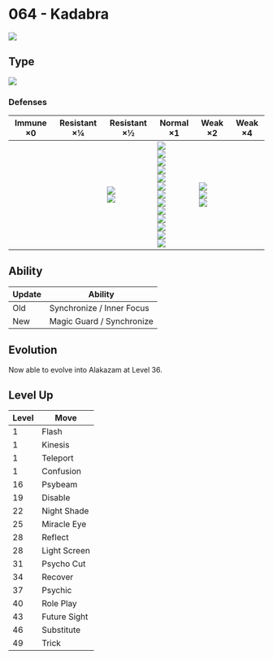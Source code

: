 # 064 - Kadabra
![][064]

## Type

![][psychic]

### Defenses

Immune ×0 | Resistant ×¼ | Resistant ×½                       | Normal ×1                                                                                                                                                                                              | Weak ×2                                   | Weak ×4 | 
---       | ---          | ---                                | ---                                                                                                                                                                                                    | ---                                       | ---     | 
          |              | ![][fighting]<br> ![][psychic]<br> | ![][normal]<br> ![][flying]<br> ![][poison]<br> ![][ground]<br> ![][rock]<br> ![][steel]<br> ![][fire]<br> ![][water]<br> ![][grass]<br> ![][electric]<br> ![][ice]<br> ![][dragon]<br> ![][fairy]<br> | ![][bug]<br> ![][ghost]<br> ![][dark]<br> |         | 

## Ability

Update | Ability                   | 
---    | ---                       | 
Old    | Synchronize / Inner Focus | 
New    | Magic Guard / Synchronize | 

## Evolution
Now able to evolve into Alakazam at Level 36.

## Level Up

Level | Move         | 
---   | ---          | 
1     | Flash        | 
1     | Kinesis      | 
1     | Teleport     | 
1     | Confusion    | 
16    | Psybeam      | 
19    | Disable      | 
22    | Night Shade  | 
25    | Miracle Eye  | 
28    | Reflect      | 
28    | Light Screen | 
31    | Psycho Cut   | 
34    | Recover      | 
37    | Psychic      | 
40    | Role Play    | 
43    | Future Sight | 
46    | Substitute   | 
49    | Trick        | 

[064]: ../img/pokemon/064.png
[normal]: ../img/types/normal.png
[fire]: ../img/types/fire.png
[fighting]: ../img/types/fighting.png
[water]: ../img/types/water.png
[flying]: ../img/types/flying.png
[grass]: ../img/types/grass.png
[poison]: ../img/types/poison.png
[electric]: ../img/types/electric.png
[ground]: ../img/types/ground.png
[psychic]: ../img/types/psychic.png
[rock]: ../img/types/rock.png
[ice]: ../img/types/ice.png
[bug]: ../img/types/bug.png
[dragon]: ../img/types/dragon.png
[ghost]: ../img/types/ghost.png
[dark]: ../img/types/dark.png
[steel]: ../img/types/steel.png
[fairy]: ../img/types/fairy.png
